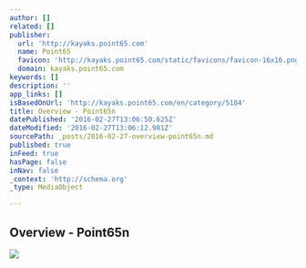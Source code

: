 ```yaml
---
author: []
related: []
publisher:
  url: 'http://kayaks.point65.com'
  name: Point65
  favicon: 'http://kayaks.point65.com/static/favicons/favicon-16x16.png'
  domain: kayaks.point65.com
keywords: []
description: ''
app_links: []
isBasedOnUrl: 'http://kayaks.point65.com/en/category/5184'
title: Overview - Point65n
datePublished: '2016-02-27T13:06:50.625Z'
dateModified: '2016-02-27T13:06:12.981Z'
sourcePath: _posts/2016-02-27-overview-point65n.md
published: true
inFeed: true
hasPage: false
inNav: false
_context: 'http://schema.org'
_type: MediaObject

---
```

<article style=""><h1>Overview - Point65n</h1><img src="http://kayaks.point65.com/static/webimages/mercurygtxsolo_lime.jpg" /></article>